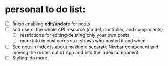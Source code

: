 # personal to do list:

* [ ] finish enabling **edit/update** for posts
* [ ] add users! the whole API resource (model, controller, and components)
  * [ ] restrictions for editing/deleting only your own posts
  * [ ] more info in post cards so it shows who posted it and when
* [ ] See note in index.js about making a separate Navbar component and moving the routes out of App and into the index component
* [ ] Styling: do more.